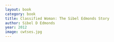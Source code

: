 ```yaml
---
layout: book
category: book
title: Classified Woman: The Sibel Edmonds Story
author: Sibel D Edmonds
year: 2012
image: cwtses.jpg
---
```

